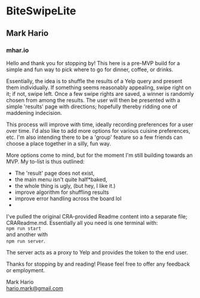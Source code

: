 BiteSwipeLite
=============
## Mark Hario
### mhar.io

Hello and thank you for stopping by! This here is a pre-MVP build for a simple and fun way to pick where to go for dinner, coffee, or drinks. 

Essentially, the idea is to shuffle the results of a Yelp query and present them individually. If something seems reasonably appealing, swipe right on it; if not, swipe left. Once a few swipe rights are saved, a winner is randomly chosen from among the results. The user will then be presented with a simple 'results' page with directions; hopefully thereby ridding one of maddening indecision.

This process will improve with time, ideally recording preferences for a user over time. I'd also like to add more options for various cuisine preferences, etc. I'm also intending there to be a 'group' feature so a few friends can choose a place together in a silly, fun way. 

More options come to mind, but for the moment I'm still building towards an MVP. My to-list is thus outlined:
* The 'result' page does not exist,
* the main menu isn't quite half*baked,
* the whole thing is ugly, (but hey, I like it.)
* improve algorithm for shuffling results
* improve error handling across the board lol
* 

I've pulled the original CRA-provided Readme content into a separate file; CRAReadme.md. Essentially all you need is one terminal with:  
`npm run start`  
and another with  
`npm run server`.  

The server acts as a proxy to Yelp and provides the token to the end user.

Thanks for stopping by and reading! Please feel free to offer any feedback or employment.

Mark Hario  
hario.mark@gmail.com
